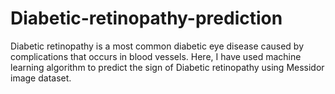 # Diabetic-retinopathy-prediction
Diabetic retinopathy is a most common diabetic eye disease caused by complications that occurs in blood vessels. Here, I have used machine learning algorithm to predict the sign of Diabetic retinopathy using Messidor image dataset.
